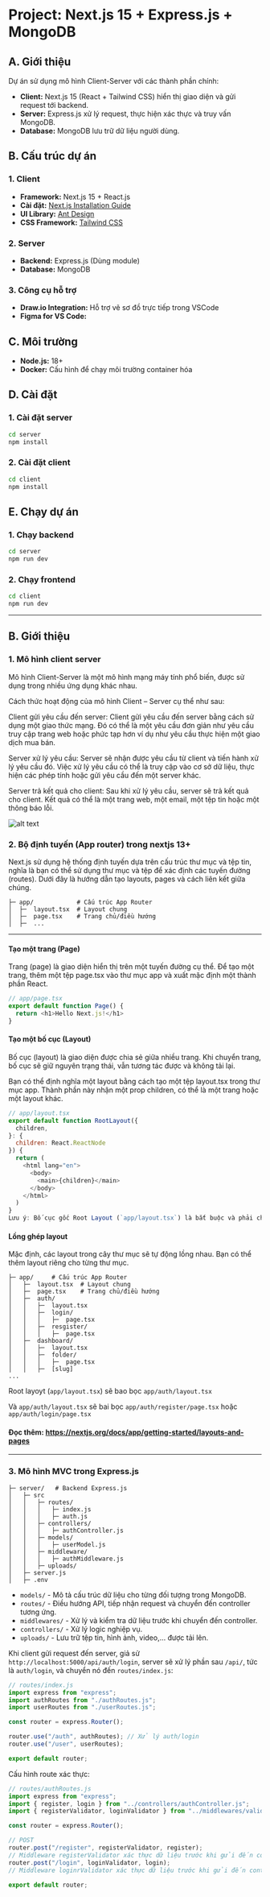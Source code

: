 # Project: Next.js 15 + Express.js + MongoDB

## A. Giới thiệu
Dự án sử dụng mô hình Client-Server với các thành phần chính:
- **Client:** Next.js 15 (React + Tailwind CSS) hiển thị giao diện và gửi request tới backend.
- **Server:** Express.js xử lý request, thực hiện xác thực và truy vấn MongoDB.
- **Database:** MongoDB lưu trữ dữ liệu người dùng.


## B. Cấu trúc dự án
### 1. Client
- **Framework:** Next.js 15 + React.js
- **Cài đặt:** [Next.js Installation Guide](https://nextjs.org/docs/pages/getting-started/installation)
- **UI Library:** [Ant Design](https://ant.design/components/overview/)
- **CSS Framework:** [Tailwind CSS](https://tailwindcss.com/docs/installation/using-vite)

### 2. Server
- **Backend:** Express.js (Dùng module)
- **Database:** MongoDB

### 3. Công cụ hỗ trợ
- **Draw.io Integration:** Hỗ trợ vẽ sơ đồ trực tiếp trong VSCode
- **Figma for VS Code:** 

## C. Môi trường
- **Node.js:** 18+
- **Docker:** Cấu hình để chạy môi trường container hóa

## D. Cài đặt
### 1. Cài đặt server
```bash
cd server
npm install
```

### 2. Cài đặt client
```bash
cd client
npm install
```

## E. Chạy dự án
### 1. Chạy backend
```bash
cd server
npm run dev
```

### 2. Chạy frontend
```bash
cd client
npm run dev
```





---
## B. Giới thiệu
### 1. Mô hình client server
Mô hình Client-Server là một mô hình mạng máy tính phổ biến, được sử dụng trong nhiều ứng dụng khác nhau.

Cách thức hoạt động của mô hình Client – Server cụ thể như sau:

Client gửi yêu cầu đến server: Client gửi yêu cầu đến server bằng cách sử dụng một giao thức mạng. Đó có thể là một yêu cầu đơn giản như yêu cầu truy cập trang web hoặc phức tạp hơn ví dụ như yêu cầu thực hiện một giao dịch mua bán.

Server xử lý yêu cầu: Server sẽ nhận được yêu cầu từ client và tiến hành xử lý yêu cầu đó. Việc xử lý yêu cầu có thể là truy cập vào cơ sở dữ liệu, thực hiện các phép tính hoặc gửi yêu cầu đến một server khác.

Server trả kết quả cho client: Sau khi xử lý yêu cầu, server sẽ trả kết quả cho client. Kết quả có thể là một trang web, một email, một tệp tin hoặc một thông báo lỗi.

![alt text](report/images/1.png)
### 2. Bộ định tuyến (App router) trong nextjs 13+
Next.js sử dụng hệ thống định tuyến dựa trên cấu trúc thư mục và tệp tin, nghĩa là bạn có thể sử dụng thư mục và tệp để xác định các tuyến đường (routes). Dưới đây là hướng dẫn tạo layouts, pages và cách liên kết giữa chúng.
```
├─ app/            # Cấu trúc App Router
│  ├─  layout.tsx  # Layout chung
│  ├─  page.tsx    # Trang chủ/điều hướng
│  ├─  ...
```

---
#### Tạo một trang (Page)
Trang (page) là giao diện hiển thị trên một tuyến đường cụ thể. Để tạo một trang, thêm một tệp page.tsx vào thư mục app và xuất mặc định một thành phần React.
```javascript
// app/page.tsx
export default function Page() {
  return <h1>Hello Next.js!</h1>
}
```
#### Tạo một bố cục (Layout)
Bố cục (layout) là giao diện được chia sẻ giữa nhiều trang. Khi chuyển trang, bố cục sẽ giữ nguyên trạng thái, vẫn tương tác được và không tải lại.

Bạn có thể định nghĩa một layout bằng cách tạo một tệp layout.tsx trong thư mục app. Thành phần này nhận một prop children, có thể là một trang hoặc một layout khác.

```javascript
// app/layout.tsx
export default function RootLayout({
  children,
}: {
  children: React.ReactNode
}) {
  return (
    <html lang="en">
      <body>
        <main>{children}</main>
      </body>
    </html>
  )
}
Lưu ý: Bố cục gốc Root Layout (`app/layout.tsx`) là bắt buộc và phải chứa thẻ <html> và <body>.
```

#### Lồng ghép layout
Mặc định, các layout trong cây thư mục sẽ tự động lồng nhau. Bạn có thể thêm layout riêng cho từng thư mục.
```
├─ app/     # Cấu trúc App Router
│   ├─  layout.tsx  # Layout chung
│   ├─  page.tsx    # Trang chủ/điều hướng
│   ├─  auth/
│   │   ├─  layout.tsx   
│   │   ├─  login/
│   │   │   ├─  page.tsx
│   │   ├─  resgister/
│   │   │   ├─  page.tsx
│   ├─  dashboard/
│   │   ├─  layout.tsx   
│   │   ├─  folder/
│   │   │   ├─  page.tsx
│   │   ├─  [slug]
...
```
Root layoyt (`app/layout.tsx`) sẽ bao bọc `app/auth/layout.tsx`

Và `app/auth/layout.tsx` sẽ bai bọc `app/auth/register/page.tsx` hoặc  `app/auth/login/page.tsx`

#### Đọc thêm: https://nextjs.org/docs/app/getting-started/layouts-and-pages

---

### 3. Mô hình MVC trong Express.js
```
├─ server/   # Backend Express.js
│   ├─ src  
│   │   ├─ routes/ 
│   │   │   ├─ index.js  
│   │   │   ├─ auth.js  
│   │   ├─ controllers/ 
│   │   │   ├─ authController.js  
│   │   ├─ models/  
│   │   │   ├─ userModel.js 
│   │   ├─ middleware/  
│   │   │   ├─ authMiddleware.js  
│   │   ├─ uploads/  
│   ├─ server.js  
│   ├─ .env 
```
- `models/` - Mô tả cấu trúc dữ liệu cho từng đối tượng trong MongoDB.
- `routes/` - Điều hướng API, tiếp nhận request và chuyển đến controller tương ứng.
- `middlewares/` - Xử lý và kiểm tra dữ liệu trước khi chuyển đến controller.
- `controllers/` - Xử lý logic nghiệp vụ.
- `uploads/` - Lưu trữ tệp tin, hình ảnh, video,... được tải lên.

Khi client gửi request đến server, giả sử `http://localhost:5000/api/auth/login`, server sẽ xử lý phần sau `/api/`, tức là `auth/login`, và chuyển nó đến `routes/index.js`:

```javascript
// routes/index.js
import express from "express";
import authRoutes from "./authRoutes.js";
import userRoutes from "./userRoutes.js";

const router = express.Router();

router.use("/auth", authRoutes); // Xử lý auth/login
router.use("/user", userRoutes);

export default router;
```

Cấu hình route xác thực:

```javascript
// routes/authRoutes.js
import express from "express";
import { register, login } from "../controllers/authController.js";
import { registerValidator, loginValidator } from "../middlewares/validators/authValidator.js";

const router = express.Router();

// POST
router.post("/register", registerValidator, register);
// Middleware registerValidator xác thực dữ liệu trước khi gửi đến controller register
router.post("/login", loginValidator, login);
// Middleware loginrValidator xác thực dữ liệu trước khi gửi đến controller login

export default router;
```




